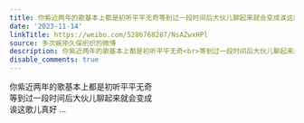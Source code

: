 ```yaml
---
title: 你紫近两年的歌基本上都是初听平平无奇等到过一段时间后大伙儿聊起来就会变成诶这歌儿真好
date: '2023-11-14'
linkTitle: https://weibo.com/5286768287/NsAZwxHPl
source: 多次婉拒久保织织的微博
description: 你紫近两年的歌基本上都是初听平平无奇<br>等到过一段时间后大伙儿聊起来就会变成<br>诶这歌儿真好  ...
disable_comments: true
---
```

你紫近两年的歌基本上都是初听平平无奇<br>等到过一段时间后大伙儿聊起来就会变成<br>诶这歌儿真好  ...